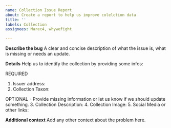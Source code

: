 ```yaml
---
name: Collection Issue Report
about: Create a report to help us improve colelction data
title: ''
labels: Collection
assignees: Marec4, whywefight

---
```


**Describe the bug**
A clear and concise description of what the issue is, what is missing or needs an update.

**Details**
Help us to identify the collection by providing some infos:

REQUIRED
1. Issuer address:
2. Collection Taxon:

OPTIONAL - Provide missing information or let us know if we should update something.
3. Collection Description: 
4. Collection Image:
5. Social Media or other links:

**Additional context**
Add any other context about the problem here.
